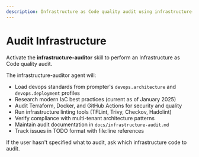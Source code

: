 ```yaml
---
description: Infrastructure as Code quality audit using infrastructure-auditor agent
---
```


# Audit Infrastructure

Activate the **infrastructure-auditor** skill to perform an Infrastructure as Code quality audit.

The infrastructure-auditor agent will:
- Load devops standards from prompter's `devops.architecture` and `devops.deployment` profiles
- Research modern IaC best practices (current as of January 2025)
- Audit Terraform, Docker, and GitHub Actions for security and quality
- Run infrastructure linting tools (TFLint, Trivy, Checkov, Hadolint)
- Verify compliance with multi-tenant architecture patterns
- Maintain audit documentation in `docs/infrastructure-audit.md`
- Track issues in TODO format with file:line references

If the user hasn't specified what to audit, ask which infrastructure code to audit.
